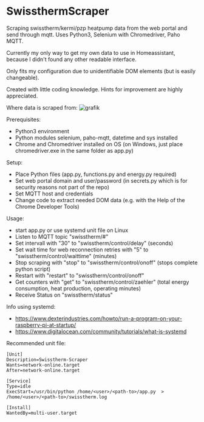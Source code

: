 # SwissthermScraper
Scraping swisstherm/kermi/pzp heatpump data from the web portal and send through mqtt. Uses Python3, Selenium with Chromedriver, Paho MQTT.

Currently my only way to get my own data to use in Homeassistant, because I didn't found any other readable interface.

Only fits my configuration due to unidentifiable DOM elements (but is easily changeable).

Created with little coding knowledge. Hints for improvement are highly appreciated.

Where data is scraped from:
![grafik](https://user-images.githubusercontent.com/76875781/147733333-31de635b-6b2e-4d15-adb4-5873575ca2ed.png)

Prerequisites:
- Python3 environment
- Python modules selenium, paho-mqtt, datetime and sys installed
- Chrome and Chromedriver installed on OS (on Windows, just place chromedriver.exe in the same folder as app.py)

Setup:
- Place Python files (app.py, functions.py and energy.py required)
- Set web portal domain and user/password 
  (in secrets.py which is for security reasons not part of the repo)
- Set MQTT host and credentials
- Change code to extract needed DOM data (e.g. with the Help of the Chrome Developer Tools)

Usage: 
- start app.py or use systemd unit file on Linux
- Listen to MQTT topic "swisstherm/#"
- Set intervall with "30" to "swisstherm/control/delay" (seconds)
- Set wait time for web reconnection retries with "5" to "swisstherm/control/waittime" (minutes)
- Stop scraping with "stop" to "swisstherm/control/onoff" (stops complete python script)
- Restart with "restart" to "swisstherm/control/onoff"
- Get counters with "get" to "swisstherm/control/zaehler" (total energy consumption, heat production, operating minutes)
- Receive Status on "swisstherm/status"

Info using systemd:
- https://www.dexterindustries.com/howto/run-a-program-on-your-raspberry-pi-at-startup/
- https://www.digitalocean.com/community/tutorials/what-is-systemd

Recommended unit file:
```
[Unit]
Description=Swisstherm-Scraper
Wants=network-online.target
After=network-online.target

[Service]
Type=idle
ExecStart=/usr/bin/python /home/<user>/<path-to>/app.py  > /home/<user>/<path-to>/swisstherm.log

[Install]
WantedBy=multi-user.target
```
